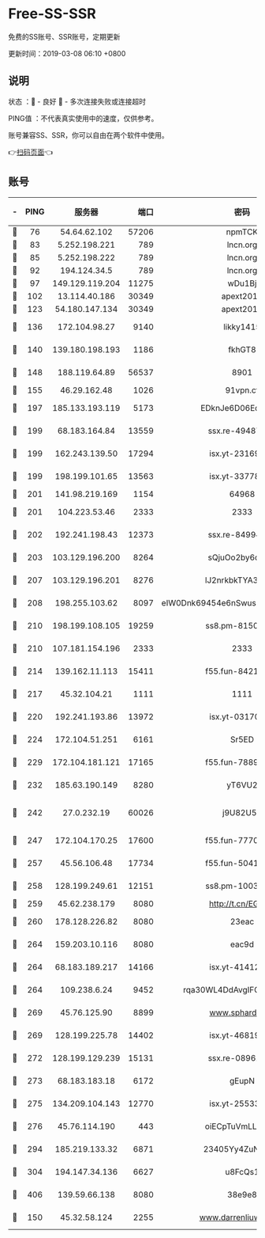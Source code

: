 # Free-SS-SSR

免费的SS账号、SSR账号，定期更新

更新时间：2019-03-08 06:10 +0800

## 说明

状态     ：🙂 - 良好 🙁 - 多次连接失败或连接超时

PING值   ：不代表真实使用中的速度，仅供参考。

账号兼容SS、SSR，你可以自由在两个软件中使用。

👉[扫码页面](https://liesauer.github.io/Free-SS-SSR/)👈

## 账号

|-|PING|服务器|端口|密码|加密方式|区域|
|:----:|:----:|:-----:|-----:|:----:|:----:|:----:|
|🙂|76|54.64.62.102|57206|npmTCK|rc4-md5|JP|
|🙂|83|5.252.198.221|789|lncn.org|rc4|JP|
|🙂|85|5.252.198.222|789|lncn.org|rc4|JP|
|🙂|92|194.124.34.5|789|lncn.org|rc4|JP|
|🙂|97|149.129.119.204|11275|wDu1Bj|rc4-md5|HK|
|🙂|102|13.114.40.186|30349|apext2019|chacha20|JP|
|🙂|123|54.180.147.134|30349|apext2019|chacha20|KR|
|🙂|136|172.104.98.27|9140|likky1415|aes-256-cfb|JP|
|🙂|140|139.180.198.193|1186|fkhGT8|aes-256-cfb|JP|
|🙂|148|188.119.64.89|56537|8901|aes-256-cfb|RU|
|🙂|155|46.29.162.48|1026|91vpn.cf|rc4-md5|RU|
|🙂|197|185.133.193.119|5173|EDknJe6D06EoWDaw|aes-256-cfb|US|
|🙂|199|68.183.164.84|13559|ssx.re-49487993|aes-256-cfb|US|
|🙂|199|162.243.139.50|17294|isx.yt-23169246|aes-256-cfb|US|
|🙂|199|198.199.101.65|13563|isx.yt-33778522|aes-256-cfb|US|
|🙂|201|141.98.219.169|1154|64968|chacha20|US|
|🙂|201|104.223.53.46|2333|2333|aes-256-cfb|US|
|🙂|202|192.241.198.43|12373|ssx.re-84994554|aes-256-cfb|US|
|🙂|203|103.129.196.200|8264|sQjuOo2by6oftqlp|aes-256-cfb|CN|
|🙂|207|103.129.196.201|8276|lJ2nrkbkTYA30wv0|aes-256-cfb|US|
|🙂|208|198.255.103.62|8097|eIW0Dnk69454e6nSwuspv9DmS201tQ0D|aes-256-cfb|US|
|🙂|210|198.199.108.105|19259|ss8.pm-81509933|aes-256-cfb|US|
|🙂|210|107.181.154.196|2333|2333|aes-256-cfb|US|
|🙂|214|139.162.11.113|15411|f55.fun-84218375|aes-256-cfb|SG|
|🙂|217|45.32.104.21|1111|1111|aes-256-cfb|SG|
|🙂|220|192.241.193.86|13972|isx.yt-03170205|aes-256-cfb|US|
|🙂|224|172.104.51.251|6161|Sr5ED|aes-256-cfb|SG|
|🙂|229|172.104.181.121|17165|f55.fun-78892588|aes-256-cfb|SG|
|🙂|232|185.63.190.149|8280|yT6VU2|aes-256-cfb|RU|
|🙂|242|27.0.232.19|60026|j9U82U53|xchacha20-ietf-poly1305|HK|
|🙂|247|172.104.170.25|17600|f55.fun-77704492|aes-256-cfb|SG|
|🙂|257|45.56.106.48|17734|f55.fun-50419069|aes-256-cfb|US|
|🙂|258|128.199.249.61|12151|ss8.pm-10038971|aes-256-cfb|SG|
|🙂|259|45.62.238.179|8080|http://t.cn/EGJIyrl|rc4-md5|CA|
|🙂|260|178.128.226.82|8080|23eac|aes-256-cfb|CA|
|🙂|264|159.203.10.116|8080|eac9d|aes-256-cfb|CA|
|🙂|264|68.183.189.217|14166|isx.yt-41412317|aes-256-cfb|SG|
|🙂|264|109.238.6.24|9452|rqa30WL4DdAvgIFG6Fs3znzTa|aes-256-cfb|FR|
|🙂|269|45.76.125.90|8899|www.sphard.com|aes-256-cfb|AU|
|🙂|269|128.199.225.78|14402|isx.yt-46819903|aes-256-cfb|SG|
|🙂|272|128.199.129.239|15131|ssx.re-08961164|aes-256-cfb|SG|
|🙂|273|68.183.183.18|6172|gEupN|aes-256-cfb|SG|
|🙂|275|134.209.104.143|12770|isx.yt-25533244|aes-256-cfb|SG|
|🙂|276|45.76.114.190|443|oiECpTuVmLLxk4Ts|aes-256-cfb|AU|
|🙂|294|185.219.133.32|6871|23405Yy4ZuNu0pSi|aes-256-cfb|TR|
|🙂|304|194.147.34.136|6627|u8FcQs1|aes-256-cfb|RU|
|🙂|406|139.59.66.138|8080|38e9e8|aes-256-cfb|IN|
|🙂|150|45.32.58.124|2255|www.darrenliuwei.com|aes-256-cfb|JP|
